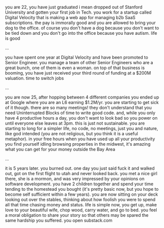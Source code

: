 you are 22, you have just graduated i mean dropped out of Stanford University and gotten your first job in Tech. you work for a startup called Digital Velocity that is making a web app for managing b2b SaaS subscriptions. the pay is immorally good and you are allowed to bring your dog to the office. of course you don't have a dog because you don't want to be tied down and you don't go into the office because you have autism. life is good

...

you have spent one year at Digital Velocity and have been promoted to Senior Engineer. you manage a team of other Senior Engineers who are a great bunch, one of them is even a woman. on top of that business is booming, you have just received your third round of funding at a $200M valuation. time to switch jobs

...

you are now 25, after hopping between 4 different companies you ended up at Google where you are an L6 earning $1.2M/yr. you are starting to get sick of it though. there are so many meetings! they don't understand that you need Uninterrupted Blocks of time to write good code. and, while you only have 4 productive hours a day, you don't want to look bad so you power on until everyone else leaves at 3pm. this is just not sustainable. you are starting to long for a simpler life, no code, no meetings, just you and nature, like god intended (you are not religious, but you think it is a useful metaphor). in your free hours when you have used up all your productivity you find yourself idling browsing properties in the midwest, it's amazing what you can get for your money outside the Bay Area

...

it is 5 years later. you burned out. one day you just said fuck it and walked out, got on the first flight to utah and never looked back. you met a nice girl there, she is a mormon, and was very impressed by your opinions on software development. you have 2 children together and spend your time tending to the homestead you bought (it's pretty basic now, but you hope to become self sufficient within a few years). you are now sitting on your deck looking out over the stables, thinking about how foolish you were to spend all that time chasing money and status. life is simple now, you get up, make love to your beautiful wife, chop wood, carry water, and go to bed. you feel a moral obligation to share your story so that others may be spared the same hardship you suffered. you open substack.com